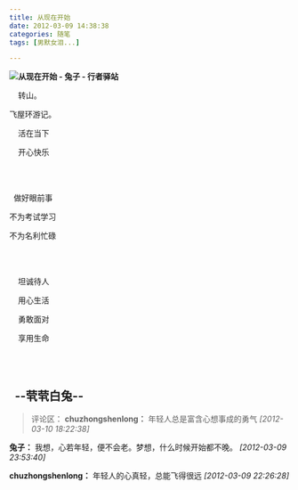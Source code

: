 ```yaml
---
title: 从现在开始
date: 2012-03-09 14:38:38
categories: 随笔
tags: [男默女泪...]

---
```

**![从现在开始 - 兔子 - 行者驿站](2752543797270472919.jpg)**

    转山。

飞屋环游记。

    活在当下

    开心快乐

<br /><br />

  做好眼前事

不为考试学习

不为名利忙碌

<br /><br />

    坦诚待人

    用心生活

    勇敢面对

    享用生命

<br /><br />

  --茕茕白兔--
---
>评论区：
>**chuzhongshenlong：** 年轻人总是富含心想事成的勇气  *[2012-03-10 18:22:38]*
>
**兔子：** 我想，心若年轻，便不会老。梦想，什么时候开始都不晚。  *[2012-03-09 23:53:40]*
>
**chuzhongshenlong：** 年轻人的心真轻，总能飞得很远  *[2012-03-09 22:26:28]*
>

